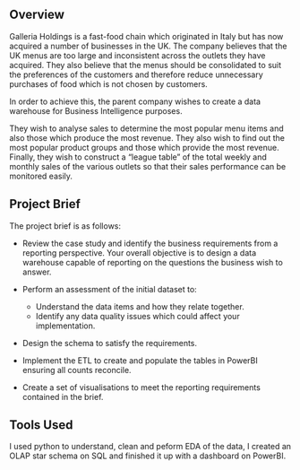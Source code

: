 ## Overview

Galleria Holdings is a fast-food chain which originated in Italy but has now acquired a number of businesses in the UK. The company believes that the UK menus are too large and inconsistent across the outlets they have acquired. They also believe that the menus should be consolidated to suit the preferences of the customers and therefore reduce unnecessary purchases of food which is not chosen by customers. 

In order to achieve this, the parent company wishes to create a data warehouse for Business Intelligence purposes.

They wish to analyse sales to determine the most popular menu items and also those which produce the most revenue. They also wish to find out the most popular product groups and those which provide the most revenue. Finally, they wish to construct a “league table” of the total weekly and monthly sales of the various outlets so that their sales performance can be monitored easily.

## Project Brief

The project brief is as follows:

-	Review the case study and identify the business requirements from a reporting perspective. Your overall objective is to design a data warehouse capable of reporting on the questions the business wish to answer.
   
- Perform an assessment of the initial dataset to:
  - Understand the data items and how they relate together.
  - Identify any data quality issues which could affect your implementation.

-	Design the schema to satisfy the requirements.

- Implement the ETL to create and populate the tables in PowerBI ensuring all counts reconcile.

-	Create a set of visualisations to meet the reporting requirements contained in the brief.

## Tools Used

I used python to understand, clean and peform EDA of the data, I created an OLAP star schema on SQL and finished it up with a dashboard on PowerBI.
